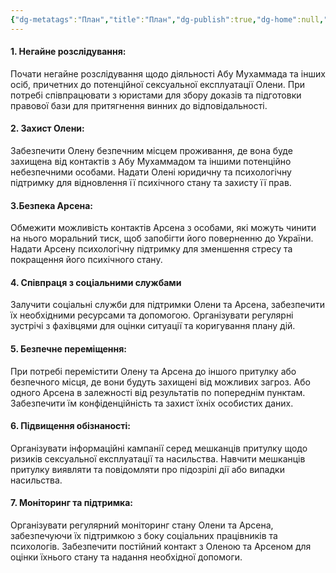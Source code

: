 ```yaml
---
{"dg-metatags":"План","title":"План","dg-publish":true,"dg-home":null,"permalink":"/plan-dij/plan/","metatags":"План","dgPassFrontmatter":true,"noteIcon":""}
---
```



#### 1. **Негайне розслідування**:
Почати негайне розслідування щодо діяльності Абу Мухаммада та інших осіб, причетних до потенційної сексуальної експлуатації Олени. При потребі співпрацювати з юристами для збору доказів та підготовки правової бази для притягнення винних до відповідальності.
#### 2. Захист Олени: 
Забезпечити Олену безпечним місцем проживання, де вона буде захищена від контактів з Абу Мухаммадом та іншими потенційно небезпечними особами. Надати Олені юридичну та психологічну підтримку для відновлення її психічного стану та захисту її прав.
#### 3.Безпека Арсена:
Обмежити можливість контактів Арсена з особами, які можуть чинити на нього моральний тиск, щоб запобігти його поверненню до України. Надати Арсену психологічну підтримку для зменшення стресу та покращення його психічного стану.
#### 4. Співпраця з соціальними службами
Залучити соціальні служби для підтримки Олени та Арсена, забезпечити їх необхідними ресурсами та допомогою. Організувати регулярні зустрічі з фахівцями для оцінки ситуації та коригування плану дій. 

#### 5. Безпечне переміщення:
При потребі перемістити Олену та Арсена до іншого притулку або безпечного місця, де вони будуть захищені від можливих загроз. Або одного Арсена в залежності від результатів по попереднім пунктам. Забезпечити їм конфіденційність та захист їхніх особистих даних.

#### 6. Підвищення обізнаності:
Організувати інформаційні кампанії серед мешканців притулку щодо ризиків сексуальної експлуатації та насильства. Навчити мешканців притулку виявляти та повідомляти про підозрілі дії або випадки насильства.

#### 7. Моніторинг та підтримка:
Організувати регулярний моніторинг стану Олени та Арсена, забезпечуючи їх підтримкою з боку соціальних працівників та психологів. Забезпечити постійний контакт з Оленою та Арсеном для оцінки їхнього стану та надання необхідної допомоги.
